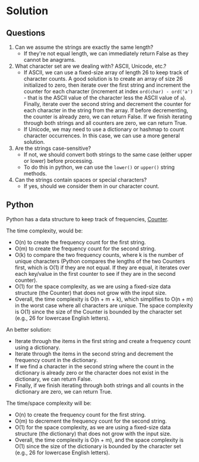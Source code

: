 # Solution

## Questions

1. Can we assume the strings are exactly the same length?
    - If they're not equal length, we can immediately return False as they cannot be anagrams.
2. What character set are we dealing with? ASCII, Unicode, etc.?
    - If ASCII, we can use a fixed-size array of length 26 to keep track of character counts. A good solution is to create an array of size 26 initialized to zero, then iterate over the first string and increment the counter for each character (increment at index `ord(char) - ord('a')` - that is the ASCII value of the character less the ASCII value of `a`). Finally, iterate over the second string and decrement the counter for each character in the string from the array. If before decrementing, the counter is already zero, we can return False. If we finish iterating through both strings and all counters are zero, we can return True.
    - If Unicode, we may need to use a dictionary or hashmap to count character occurrences. In this case, we can use a more general solution.
3. Are the strings case-sensitive?
    - If not, we should convert both strings to the same case (either upper or lower) before processing.
    - To do this in python, we can use the `lower()` or `upper()` string methods.
4. Can the strings contain spaces or special characters?
    - If yes, should we consider them in our character count.

## Python

Python has a data structure to keep track of frequencies, [Counter](https://docs.python.org/3/library/collections.html#collections.Counter).

The time complexity, would be:

- O(n) to create the frequency count for the first string.
- O(m) to create the frequency count for the second string.
- O(k) to compare the two frequency counts, where k is the number of unique characters (Python compares the lengths of the two Counters first, which is O(1) if they are not equal. If they are equal, it iterates over each key/value in the first counter to see if they are in the second counter).
- O(1) for the space complexity, as we are using a fixed-size data structure (the Counter) that does not grow with the input size.
- Overall, the time complexity is O(n + m + k), which simplifies to O(n + m) in the worst case where all characters are unique. The space complexity is O(1) since the size of the Counter is bounded by the character set (e.g., 26 for lowercase English letters).

An better solution:

- Iterate through the items in the first string and create a frequency count using a dictionary.
- Iterate through the items in the second string and decrement the frequency count in the dictionary.
- If we find a character in the second string where the count in the dictionary is already zero or the character does not exist in the dictionary, we can return False.
- Finally, if we finish iterating through both strings and all counts in the dictionary are zero, we can return True.

The time/space complexity will be:

- O(n) to create the frequency count for the first string.
- O(m) to decrement the frequency count for the second string.
- O(1) for the space complexity, as we are using a fixed-size data structure (the dictionary) that does not grow with the input size.
- Overall, the time complexity is O(n + m), and the space complexity is O(1) since the size of the dictionary is bounded by the character set (e.g., 26 for lowercase English letters).
